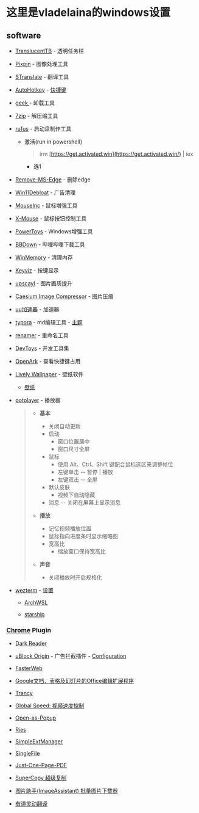 <!--
title: Windows 开发环境设置
date: 2025-05-08
description: vladelaina的Windows开发环境设置和常用软件推荐
thumbnail: blogs/Images/windows.webp
tags: [开发环境, Windows, 软件推荐]
-->

# 这里是vladelaina的windows设置

## software

- [TranslucentTB](https://apps.microsoft.com/detail/9pf4kz2vn4w9?rtc=1&hl=zh-cn&gl=CH) - 透明任务栏

- [Pixpin](https://pixpinapp.com/) - 图像处理工具

- [STranslate](https://github.com/ZGGSONG/STranslate/releases/) - 翻译工具

- [AutoHotkey](https://www.autohotkey.com/) - [快捷键](https://github.com/vladelaina/dotfiles/blob/main/.winprofile/shortcut_keys.ahk)

- [geek ](https://geekuninstaller.com/) - 卸载工具

- [7zip](https://www.7-zip.org/) - 解压缩工具

- [rufus](https://rufus.ie/zh/) - 启动盘制作工具

  - 激活(run in powershell）

    > irm [https://get.activated.win](https://get.activated.win/) | iex

    - 选1

- [Remove-MS-Edge](https://github.com/ShadowWhisperer/Remove-MS-Edge) - 删除edge

- [Win11Debloat](https://github.com/Raphire/Win11Debloat) - 广告清理

- [MouseInc](https://github.com/vladelaina/dotfiles/tree/main/.winprofile/Mouselnc) - 鼠标增强工具

- [X-Mouse](https://x-mouse-button-control.en.softonic.com/) - 鼠标按钮控制工具

- [PowerToys](https://github.com/microsoft/PowerToys) - Windows增强工具

- [BBDown](https://github.com/nilaoda/BBDown) - 哔哩哔哩下载工具

- [WinMemory](https://github.com/IgorMundstein/WinMemoryCleaner) - 清理内存

- [Keyviz](https://github.com/mulaRahul/keyviz) - 按键显示

- [upscayl](https://github.com/upscayl/upscayl) - 图片画质提升

- [Caesium Image Compressor](https://github.com/Lymphatus/caesium-image-compressor) - 图片压缩

- [uu加速器](https://uu.163.com/) - 加速器

- [typora](https://typoraio.cn/) - md编辑工具 - [主题](https://github.com/vladelaina/Typora-Theme)

- [renamer](https://www.den4b.com/products/renamer) - 重命名工具

- [DevToys](https://github.com/DevToys-app/DevToys) - 开发工具集

- [OpenArk](https://github.com/BlackINT3/OpenArk) - 查看快捷键占用

- [Lively Wallpaper](https://apps.microsoft.com/detail/9ntm2qc6qws7?hl=en-US&gl=CH) \- 壁纸软件

  - [壁纸](https://www.123pan.com/?homeFilePath=5997681,10346464,7363533)

- [potplayer](https://potplayer.io/?lang=zh_CN) - 播放器  
  > - **基本**
  >   - 关闭自动更新
  >   - 启动
  >     - 窗口位置居中
  >     - 窗口尺寸全屏
  >   - 鼠标
  >     - 使用 Alt、Ctrl、Shift 键配合鼠标选区来调整帧位
  >     - 左键单击 -- 暂停 | 播放
  >     - 左键双击 -- 全屏
  >   - 默认皮肤
  >     - 视频下自动隐藏
  >   - 消息 -- 关闭在屏幕上显示消息
  >
  > - **播放**
  >   - 记忆视频播放位置
  >   - 鼠标指向进度条时显示缩略图
  >   - 宽高比
  >     - 缩放窗口保持宽高比
  >
  > - **声音**
  >   - 关闭播放时开启规格化


- [wezterm](https://wezterm.org/install/windows.html) - [设置](https://github.com/vladelaina/dotfiles)

  - [ArchWSL](https://github.com/yuk7/ArchWSL)

  - [starship](https://starship.rs/zh-CN/)

### [Chrome](https://www.google.com/intl/zh-CN/chrome/) Plugin

- [Dark Reader](https://chromewebstore.google.com/detail/dark-reader/eimadpbcbfnmbkopoojfekhnkhdbieeh?hl=zh-CN)

- [uBlock Origin]( https://chromewebstore.google.com/detail/ublock-origin/cjpalhdlnbpafiamejdnhcphjbkeiagm?hl=zh-CN&utm_source=ext_sidebar) - 广告拦截插件 - [Configuration](https://github.com/vladelaina/configurationFile/blob/main/my-ublock-static.txt)

- [FasterWeb](https://chromewebstore.google.com/detail/fasterweb/nmgpnfccjfjhdenioncabecepjcmdnjg?hl=zh-CN)

- [Google文档、表格及幻灯片的Office编辑扩展程序](https://chromewebstore.google.com/detail/google%E6%96%87%E6%A1%A3%E3%80%81%E8%A1%A8%E6%A0%BC%E5%8F%8A%E5%B9%BB%E7%81%AF%E7%89%87%E7%9A%84office%E7%BC%96%E8%BE%91%E6%89%A9/gbkeegbaiigmenfmjfclcdgdpimamgkj?hl=zh-CN)

- [Trancy](https://chromewebstore.google.com/detail/ai-%E5%8F%8C%E8%AF%AD%E5%AD%97%E5%B9%95%E7%BD%91%E9%A1%B5%E6%B2%89%E6%B5%B8%E7%BF%BB%E8%AF%91-%E2%80%94-trancy-%E8%AF%AD%E8%A8%80/mjdbhokoopacimoekfgkcoogikbfgngb?hl=zh-CN)

- [Global Speed: 视频速度控制](https://chromewebstore.google.com/detail/global-speed-%E8%A7%86%E9%A2%91%E9%80%9F%E5%BA%A6%E6%8E%A7%E5%88%B6/jpbjcnkcffbooppibceonlgknpkniiff?hl=zh-CN)

- [Open-as-Popup](https://chromewebstore.google.com/detail/open-as-popup/ncppfjladdkdaemaghochfikpmghbcpc?hl=zh-CN)

- [Ries](https://chromewebstore.google.com/detail/ries-learn-language-natur/gommajbfaholfodlhddhaonphdhonjgj?hl=zh-CN)

- [SimpleExtManager](https://chromewebstore.google.com/detail/simpleextmanager/kniehgiejgnnpgojkdhhjbgbllnfkfdk?hl=zh-CN)

- [SingleFile](https://chromewebstore.google.com/detail/singlefile/mpiodijhokgodhhofbcjdecpffjipkle?hl=zh-CN)

- [Just-One-Page-PDF](https://chromewebstore.google.com/detail/just-one-page-pdf-an-awes/fgbhbfdgdlojklkbhdoilkdlomoilbpl?hl=zh-CN)

- [SuperCopy 超级复制](https://chromewebstore.google.com/detail/supercopy-%E8%B6%85%E7%BA%A7%E5%A4%8D%E5%88%B6/onepmapfbjohnegdmfhndpefjkppbjkm?hl=zh-CN)

- [图片助手(ImageAssistant) 批量图片下载器](https://chromewebstore.google.com/detail/%E5%9B%BE%E7%89%87%E5%8A%A9%E6%89%8Bimageassistant-%E6%89%B9%E9%87%8F%E5%9B%BE%E7%89%87%E4%B8%8B%E8%BD%BD/dbjbempljhcmhlfpfacalomonjpalpko?hl=zh-CN)

-  [有道灵动翻译](https://chromewebstore.google.com/detail/%E6%9C%89%E9%81%93%E7%81%B5%E5%8A%A8%E7%BF%BB%E8%AF%91/jlpcnoohcpfgpbalhlggdhjocgnlgafn?hl=zh-CN)







